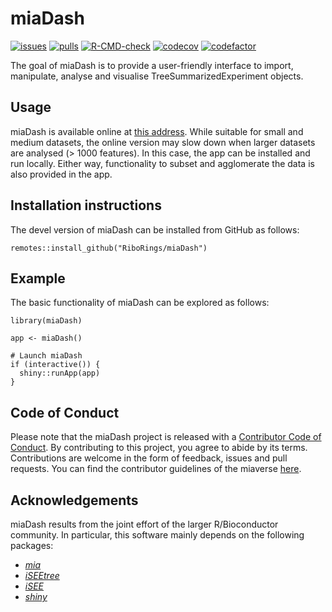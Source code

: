 # miaDash

[![issues](https://img.shields.io/github/issues/RiboRings/miaDash)](https://github.com/RiboRings/miaDash/issues)
[![pulls](https://img.shields.io/github/issues-pr/RiboRings/miaDash)](https://github.com/RiboRings/miaDash/pulls)
[![R-CMD-check](https://github.com/RiboRings/miaDash/workflows/rworkflows/badge.svg)](https://github.com/RiboRings/miaDash/actions)
[![codecov](https://codecov.io/gh/RiboRings/miaDash/branch/devel/graph/badge.svg)](https://app.codecov.io/gh/RiboRings/miaDash?branch=devel)
[![codefactor](https://www.codefactor.io/repository/github/RiboRings/miadash/badge)](https://www.codefactor.io/repository/github/RiboRings/miadash)

The goal of miaDash is to provide a user-friendly interface to import,
manipulate, analyse and visualise TreeSummarizedExperiment objects.

## Usage

miaDash is available online at [this address](iseebug-iseebug.2.rahtiapp.fi/).
While suitable for small and medium datasets, the online version may slow down
when larger datasets are analysed (> 1000 features). In this case, the app can
be installed and run locally. Either way, functionality to subset and
agglomerate the data is also provided in the app.

## Installation instructions

The devel version of miaDash can be installed from GitHub as follows:

```
remotes::install_github("RiboRings/miaDash")
```

## Example

The basic functionality of miaDash can be explored as follows:

```
library(miaDash)

app <- miaDash()

# Launch miaDash
if (interactive()) {
  shiny::runApp(app)
}
```

## Code of Conduct

Please note that the miaDash project is released with a
[Contributor Code of Conduct](https://bioconductor.org/about/code-of-conduct/).
By contributing to this project, you agree to abide by its terms. Contributions
are welcome in the form of feedback, issues and pull requests. You can find the
contributor guidelines of the miaverse
[here](https://github.com/microbiome/mia/blob/devel/CONTRIBUTING.md).

## Acknowledgements

miaDash results from the joint effort of the larger R/Bioconductor community. In
particular, this software mainly depends on the following packages:

- [_mia_](https://bioconductor.org/packages/release/bioc/html/mia.html)
- [_iSEEtree_](https://bioconductor.org/packages/devel/bioc/html/iSEEtree.html)
- [_iSEE_](https://isee.github.io/)
- [_shiny_](https://cran.r-project.org/web/packages/shiny/)
